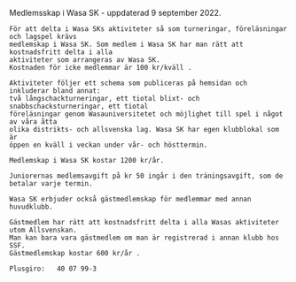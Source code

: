  Medlemsskap i Wasa SK  - uppdaterad 9 september 2022.

    För att delta i Wasa SKs aktiviteter så som turneringar, föreläsningar och lagspel krävs
    medlemskap i Wasa SK. Som medlem i Wasa SK har man rätt att kostnadsfritt delta i alla
    aktiviteter som arrangeras av Wasa SK.
    Kostnaden för icke medlemmar är 100 kr/kväll .

    Aktiviteter följer ett schema som publiceras på hemsidan och inkluderar bland annat:
    två långschackturneringar, ett tiotal blixt- och snabbschacksturneringar, ett tiotal
    föreläsningar genom Wasauniversitetet och möjlighet till spel i något av våra åtta
    olika distrikts- och allsvenska lag. Wasa SK har egen klubblokal som är
    öppen en kväll i veckan under vår- och hösttermin.

    Medlemskap i Wasa SK kostar 1200 kr/år.

    Juniorernas medlemsavgift på kr 50 ingår i den träningsavgift, som de betalar varje termin.
    
    Wasa SK erbjuder också gästmedlemskap för medlemmar med annan huvudklubb.

    Gästmedlem har rätt att kostnadsfritt delta i alla Wasas aktiviteter utom Allsvenskan.
    Man kan bara vara gästmedlem om man är registrerad i annan klubb hos SSF.
    Gästmedlemskap kostar 600 kr/år .

    Plusgiro:   40 07 99-3
     
    

 